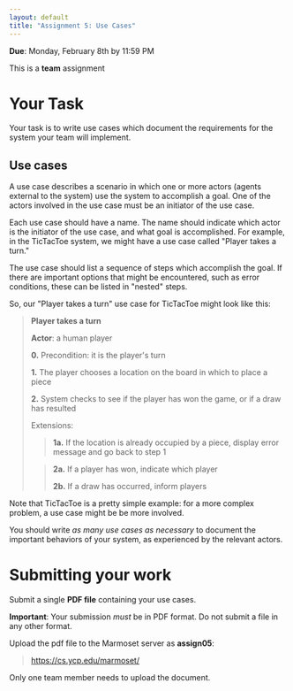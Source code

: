 ```yaml
---
layout: default
title: "Assignment 5: Use Cases"
---
```


**Due**: Monday, February 8th by 11:59 PM

This is a **team** assignment

# Your Task

Your task is to write use cases which document the requirements for the system your team will implement.

## Use cases

A use case describes a scenario in which one or more actors (agents external to the system) use the system to accomplish a goal. One of the actors involved in the use case must be an initiator of the use case.

Each use case should have a name. The name should indicate which actor is the initiator of the use case, and what goal is accomplished. For example, in the TicTacToe system, we might have a use case called "Player takes a turn."

The use case should list a sequence of steps which accomplish the goal. If there are important options that might be encountered, such as error conditions, these can be listed in "nested" steps.

So, our "Player takes a turn" use case for TicTacToe might look like this:

> **Player takes a turn**
>
> **Actor**: a human player
>
> **0.** Precondition: it is the player's turn
>
> **1.** The player chooses a location on the board in which to place a piece
>
> **2.** System checks to see if the player has won the game, or if a draw has resulted
>
> Extensions:
>
> > **1a.** If the location is already occupied by a piece, display error message and go back to step 1
>
> > **2a.** If a player has won, indicate which player
> >
> > **2b.** If a draw has occurred, inform players

Note that TicTacToe is a pretty simple example: for a more complex problem, a use case might be be more involved.

You should write *as many use cases as necessary* to document the important behaviors of your system, as experienced by the relevant actors.

# Submitting your work

Submit a single **PDF file** containing your use cases.

<div class="callout">
<b>Important</b>: Your submission <i>must</i> be in PDF format.
Do not submit a file in any other format.
</div>

Upload the pdf file to the Marmoset server as **assign05**:

> <https://cs.ycp.edu/marmoset/>

Only one team member needs to upload the document.
